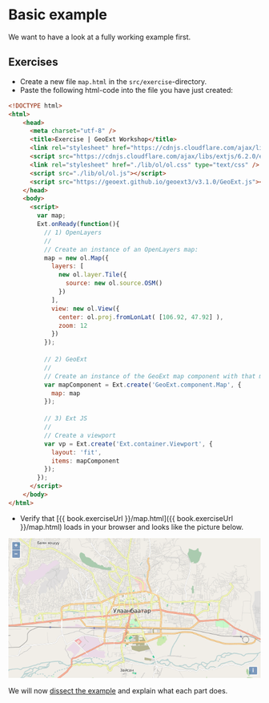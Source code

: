 # Basic example

We want to have a look at a fully working example first.

## Exercises

* Create a new file `map.html` in the `src/exercise`-directory.
* Paste the following html-code into the file you have just created:
```html
<!DOCTYPE html>
<html>
    <head>
      <meta charset="utf-8" />
      <title>Exercise | GeoExt Workshop</title>
      <link rel="stylesheet" href="https://cdnjs.cloudflare.com/ajax/libs/extjs/6.2.0/classic/theme-triton/resources/theme-triton-all.css" type="text/css" />
      <script src="https://cdnjs.cloudflare.com/ajax/libs/extjs/6.2.0/ext-all.js"></script>
      <link rel="stylesheet" href="./lib/ol/ol.css" type="text/css" />
      <script src="./lib/ol/ol.js"></script>
      <script src="https://geoext.github.io/geoext3/v3.1.0/GeoExt.js"></script>
    </head>
    <body>
      <script>
        var map;
        Ext.onReady(function(){
          // 1) OpenLayers
          //
          // Create an instance of an OpenLayers map:
          map = new ol.Map({
            layers: [
              new ol.layer.Tile({
                source: new ol.source.OSM()
              })
            ],
            view: new ol.View({
              center: ol.proj.fromLonLat( [106.92, 47.92] ),
              zoom: 12
            })
          });

          // 2) GeoExt
          //
          // Create an instance of the GeoExt map component with that map:
          var mapComponent = Ext.create('GeoExt.component.Map', {
            map: map
          });

          // 3) Ext JS
          //
          // Create a viewport
          var vp = Ext.create('Ext.container.Viewport', {
            layout: 'fit',
            items: mapComponent
          });
        });
      </script>
    </body>
</html>
```

* Verify that [{{ book.exerciseUrl }}/map.html]({{ book.exerciseUrl }}/map.html) loads in your browser and looks like the picture below.

![A map component in a fullscreen viewport](map.png)

We will now [dissect the example](dissecting-example.md) and explain what each part does.
